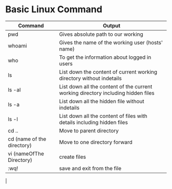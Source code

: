 # Basic Linux Command 


| Command | Output |
|------- | --- |
| pwd | Gives absolute path to our working | 
| whoami | Gives the name of the working user (hosts' name) |
| who | To get the information about logged in users |
| ls | List down the content of current working directory without indetails|
| ls -al| List down all the content of the current working directory including hidden files |
| ls -a | List down all the hidden file without indetails |
| ls -l | List down all the content of files with details including hidden files |
| cd .. | Move to parent directory |
| cd (name of the directory) | Move to one directory forward |
| vi (nameOfThe Directory) | create files |
| :wq! | save and exit from the file |
|
